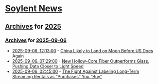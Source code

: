 # [Soylent News](../../../README.md)

## [Archives](../../index.md) for [2025](../index.md)

### [Archives](../../index.md) for [2025-09-06](index.md)

* [2025-09-06, 12:13:00](https://soylentnews.org/article.pl?sid=25/09/05/0536245&from=rss) - [China Likely to Land on Moon Before US Does Again](https://soylentnews.org/article.pl?sid=25/09/05/0536245&from=rss)
* [2025-09-06, 07:29:00](https://soylentnews.org/article.pl?sid=25/09/05/0527230&from=rss) - [New Hollow-Core Fiber Outperforms Glass, Pushing Data Closer to Light Speed](https://soylentnews.org/article.pl?sid=25/09/05/0527230&from=rss)
* [2025-09-06, 02:45:00](https://soylentnews.org/article.pl?sid=25/09/05/0259211&from=rss) - [The Fight Against Labeling Long-Term Streaming Rentals as “Purchases” You “Buy”](https://soylentnews.org/article.pl?sid=25/09/05/0259211&from=rss)
